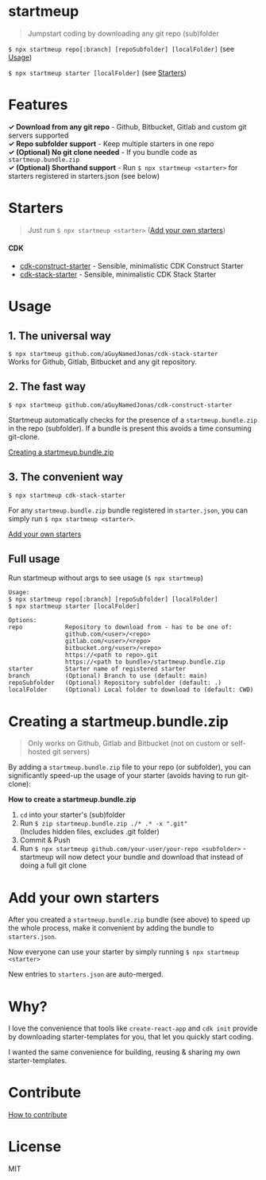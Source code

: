 # startmeup
> Jumpstart coding by downloading any git repo (sub)folder

`$ npx startmeup repo[:branch] [repoSubfolder] [localFolder]` (see [Usage](#usage))  

`$ npx startmeup starter [localFolder]` (see [Starters](#starters))

# Features
**✓ Download from any git repo** - Github, Bitbucket, Gitlab and custom git servers supported  
**✓ Repo subfolder support** - Keep multiple starters in one repo  
**✓ (Optional) No git clone needed** - If you bundle code as `startmeup.bundle.zip`  
**✓ (Optional) Shorthand support** - Run `$ npx startmeup <starter>` for starters registered in starters.json (see below)

# Starters
> Just run `$ npx startmeup <starter>` ([Add your own starters](#add-your-own-starters))

#### **CDK**

* [cdk-construct-starter](https://github.com/aGuyNamedJonas/cdk-construct-starter) - Sensible, minimalistic CDK Construct Starter
* [cdk-stack-starter](https://github.com/aGuyNamedJonas/cdk-stack-starter) - Sensible, minimalistic CDK Stack Starter

# Usage
## 1. The universal way
`$ npx startmeup github.com/aGuyNamedJonas/cdk-stack-starter`  
Works for Github, Gitlab, Bitbucket and any git repository.

## 2. The fast way
`$ npx startmeup github.com/aGuyNamedJonas/cdk-construct-starter`  

Startmeup automatically checks for the presence of a `startmeup.bundle.zip` in the repo (subfolder). If a bundle is present this avoids a time consuming git-clone.

[Creating a startmeup.bundle.zip](#creating-a-startmeup.bundle.zip)

## 3. The convenient way
`$ npx startmeup cdk-stack-starter`  

For any `startmeup.bundle.zip` bundle registered in `starter.json`, you can simply run `$ npx startmeup <starter>`.  

[Add your own starters](#add-your-own-starters)

## Full usage
Run startmeup without args to see usage (`$ npx startmeup`)  
```
Usage:
$ npx startmeup repo[:branch] [repoSubfolder] [localFolder]
$ npx startmeup starter [localFolder]

Options:
repo            Repository to download from - has to be one of:
                github.com/<user>/<repo>
                gitlab.com/<user>/<repo>
                bitbucket.org/<user>/<repo>
                https://<path to repo>.git
                https://<path to bundle>/startmeup.bundle.zip
starter         Starter name of registered starter
branch          (Optional) Branch to use (default: main)
repoSubfolder   (Optional) Repository subfolder (default: .)
localFolder     (Optional) Local folder to download to (default: CWD)
```

# Creating a startmeup.bundle.zip
> Only works on Github, Gitlab and Bitbucket (not on custom or self-hosted git servers)  

By adding a `startmeup.bundle.zip` file to your repo (or subfolder), you can significantly speed-up the usage of your starter (avoids having to run git-clone):

**How to create a startmeup.bundle.zip**  
1. `cd` into your starter's (sub)folder  
2. Run `$ zip startmeup.bundle.zip ./* .* -x ".git"`  
(Includes hidden files, excludes .git folder)
3. Commit & Push
4. Run `$ npx startmeup github.com/your-user/your-repo <subfolder>` - startmeup will now detect your bundle and download that instead of doing a full git clone

# Add your own starters
After you created a `startmeup.bundle.zip` bundle (see above) to speed up the whole process, make it convenient by adding the bundle to `starters.json`.

Now everyone can use your starter by simply running `$ npx startmeup <starter>`

New entries to `starters.json` are auto-merged.

# Why?
I love the convenience that tools like `create-react-app` and `cdk init` provide by downloading starter-templates for you, that let you quickly start coding.  

I wanted the same convenience for building, reusing & sharing my own starter-templates.

# Contribute
[How to contribute](./CONTRIBUTING.md)

# License
MIT
